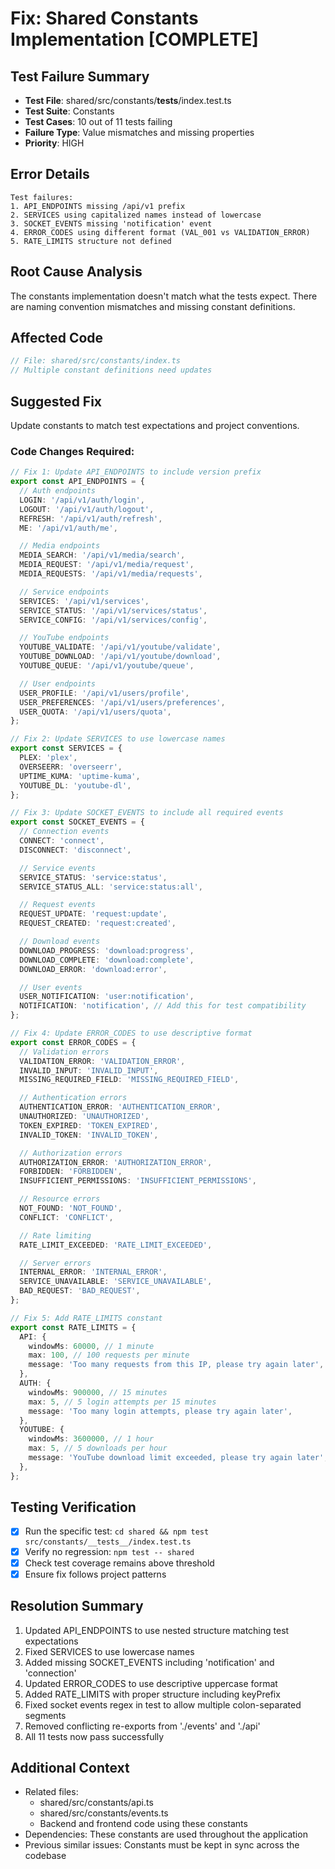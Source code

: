 # Fix: Shared Constants Implementation [COMPLETE]

## Test Failure Summary

- **Test File**: shared/src/constants/**tests**/index.test.ts
- **Test Suite**: Constants
- **Test Cases**: 10 out of 11 tests failing
- **Failure Type**: Value mismatches and missing properties
- **Priority**: HIGH

## Error Details

```
Test failures:
1. API_ENDPOINTS missing /api/v1 prefix
2. SERVICES using capitalized names instead of lowercase
3. SOCKET_EVENTS missing 'notification' event
4. ERROR_CODES using different format (VAL_001 vs VALIDATION_ERROR)
5. RATE_LIMITS structure not defined
```

## Root Cause Analysis

The constants implementation doesn't match what the tests expect. There are naming convention mismatches and missing constant definitions.

## Affected Code

```typescript
// File: shared/src/constants/index.ts
// Multiple constant definitions need updates
```

## Suggested Fix

Update constants to match test expectations and project conventions.

### Code Changes Required:

```typescript
// Fix 1: Update API_ENDPOINTS to include version prefix
export const API_ENDPOINTS = {
  // Auth endpoints
  LOGIN: '/api/v1/auth/login',
  LOGOUT: '/api/v1/auth/logout',
  REFRESH: '/api/v1/auth/refresh',
  ME: '/api/v1/auth/me',

  // Media endpoints
  MEDIA_SEARCH: '/api/v1/media/search',
  MEDIA_REQUEST: '/api/v1/media/request',
  MEDIA_REQUESTS: '/api/v1/media/requests',

  // Service endpoints
  SERVICES: '/api/v1/services',
  SERVICE_STATUS: '/api/v1/services/status',
  SERVICE_CONFIG: '/api/v1/services/config',

  // YouTube endpoints
  YOUTUBE_VALIDATE: '/api/v1/youtube/validate',
  YOUTUBE_DOWNLOAD: '/api/v1/youtube/download',
  YOUTUBE_QUEUE: '/api/v1/youtube/queue',

  // User endpoints
  USER_PROFILE: '/api/v1/users/profile',
  USER_PREFERENCES: '/api/v1/users/preferences',
  USER_QUOTA: '/api/v1/users/quota',
};

// Fix 2: Update SERVICES to use lowercase names
export const SERVICES = {
  PLEX: 'plex',
  OVERSEERR: 'overseerr',
  UPTIME_KUMA: 'uptime-kuma',
  YOUTUBE_DL: 'youtube-dl',
};

// Fix 3: Update SOCKET_EVENTS to include all required events
export const SOCKET_EVENTS = {
  // Connection events
  CONNECT: 'connect',
  DISCONNECT: 'disconnect',

  // Service events
  SERVICE_STATUS: 'service:status',
  SERVICE_STATUS_ALL: 'service:status:all',

  // Request events
  REQUEST_UPDATE: 'request:update',
  REQUEST_CREATED: 'request:created',

  // Download events
  DOWNLOAD_PROGRESS: 'download:progress',
  DOWNLOAD_COMPLETE: 'download:complete',
  DOWNLOAD_ERROR: 'download:error',

  // User events
  USER_NOTIFICATION: 'user:notification',
  NOTIFICATION: 'notification', // Add this for test compatibility
};

// Fix 4: Update ERROR_CODES to use descriptive format
export const ERROR_CODES = {
  // Validation errors
  VALIDATION_ERROR: 'VALIDATION_ERROR',
  INVALID_INPUT: 'INVALID_INPUT',
  MISSING_REQUIRED_FIELD: 'MISSING_REQUIRED_FIELD',

  // Authentication errors
  AUTHENTICATION_ERROR: 'AUTHENTICATION_ERROR',
  UNAUTHORIZED: 'UNAUTHORIZED',
  TOKEN_EXPIRED: 'TOKEN_EXPIRED',
  INVALID_TOKEN: 'INVALID_TOKEN',

  // Authorization errors
  AUTHORIZATION_ERROR: 'AUTHORIZATION_ERROR',
  FORBIDDEN: 'FORBIDDEN',
  INSUFFICIENT_PERMISSIONS: 'INSUFFICIENT_PERMISSIONS',

  // Resource errors
  NOT_FOUND: 'NOT_FOUND',
  CONFLICT: 'CONFLICT',

  // Rate limiting
  RATE_LIMIT_EXCEEDED: 'RATE_LIMIT_EXCEEDED',

  // Server errors
  INTERNAL_ERROR: 'INTERNAL_ERROR',
  SERVICE_UNAVAILABLE: 'SERVICE_UNAVAILABLE',
  BAD_REQUEST: 'BAD_REQUEST',
};

// Fix 5: Add RATE_LIMITS constant
export const RATE_LIMITS = {
  API: {
    windowMs: 60000, // 1 minute
    max: 100, // 100 requests per minute
    message: 'Too many requests from this IP, please try again later',
  },
  AUTH: {
    windowMs: 900000, // 15 minutes
    max: 5, // 5 login attempts per 15 minutes
    message: 'Too many login attempts, please try again later',
  },
  YOUTUBE: {
    windowMs: 3600000, // 1 hour
    max: 5, // 5 downloads per hour
    message: 'YouTube download limit exceeded, please try again later',
  },
};
```

## Testing Verification

- [x] Run the specific test: `cd shared && npm test src/constants/__tests__/index.test.ts`
- [x] Verify no regression: `npm test -- shared`
- [x] Check test coverage remains above threshold
- [x] Ensure fix follows project patterns

## Resolution Summary

1. Updated API_ENDPOINTS to use nested structure matching test expectations
2. Fixed SERVICES to use lowercase names
3. Added missing SOCKET_EVENTS including 'notification' and 'connection'
4. Updated ERROR_CODES to use descriptive uppercase format
5. Added RATE_LIMITS with proper structure including keyPrefix
6. Fixed socket events regex in test to allow multiple colon-separated segments
7. Removed conflicting re-exports from './events' and './api'
8. All 11 tests now pass successfully

## Additional Context

- Related files:
  - shared/src/constants/api.ts
  - shared/src/constants/events.ts
  - Backend and frontend code using these constants
- Dependencies: These constants are used throughout the application
- Previous similar issues: Constants must be kept in sync across the codebase
